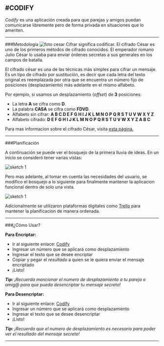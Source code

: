 #CODIFY
---

*Codify* es una aplicación creada para que parejas y amigos puedan comunicarse libremente pero de forma privada en situaciones que lo ameriten.

---
###Metodología
![foto cesar](https://www.coopertoons.com/education/codesandciphers/caesarcipher.jpg)
Cifrar significa codificar. El cifrado César es uno de los primeros métodos de cifrado conocidos. El emperador romano Julio César lo usaba para enviar órdenes secretas a sus generales en los campos de batalla.  

El cifrado césar es una de las técnicas más simples para cifrar un mensaje. Es un tipo de cifrado por sustitución, es decir que cada letra del texto original es reemplazada por otra que se encuentra un número fijo de posiciones (desplazamiento) más adelante en el mismo alfabeto.  

Por ejemplo, si usamos un desplazamiento (_offset_) de **3** posiciones:

- La letra **A** se cifra como **D**.
- La palabra **CASA** se cifra como **FDVD**.
- Alfabeto sin cifrar: **A B C D E F G H I J K L M N O P Q R S T U V W X Y Z**
- Alfabeto cifrado: **D E F G H I J K L M N O P Q R S T U V W X Y Z A B C**  

Para mas informacion sobre el cifrado César, visita [esta página.]("https://es.wikipedia.org/wiki/Cifrado_C%C3%A9sar")

---
###Planificación

A continuación se puede ver el bosquejo de la primera lluvia de ideas. 
En un inicio se consideró tener varias vistas:

![sketch 1](https://i.ibb.co/09TGbYW/sketch1.jpg)  

Pero mas adelante, al tomar en cuenta las necesidades del usuario, se modifico el bosquejo a lo siguiente para finalmente mantener la aplicacion funcional dentro de solo una vista. 

![sketch 1](https://i.ibb.co/txTF54B/sketch2.jpg)

Adicionalmente se utilizaron plataformas digitales como 
[Trello](https://trello.com/b/KgM9HB6J/cipher-project) para mantener la planificacion de manera ordenada.

---
###¿Cómo Usar?

**Para Encriptar:**
- Ir al siguiente enlace: [Codify](https://trello.com/b/KgM9HB6J/cipher-project)
- Ingresar un número que se aplicará como desplazamiento
- Ingresar el texto que se desee encriptar
- Copiar y pegar el _resultado_ a quien se le quiera enviar el mensaje encriptado
- ¡Listo!

_**Tip:** ¡Recuerda mencionar el numero de desplazamiento a tu pareja o amig@ para que pueda desencriptar tu mensaje secreto!_

**Para Desencriptar:**
- Ir al siguiente enlace: [Codify](https://trello.com/b/KgM9HB6J/cipher-project)
- Ingresar un número que se aplicará como desplazamiento
- Ingresar el texto que se desee desencriptar
- ¡Listo!

_**Tip:** ¡Recuerda que el numero de desplazamiento es necesario para poder ver el resultado del mensaje secreto!_

---

